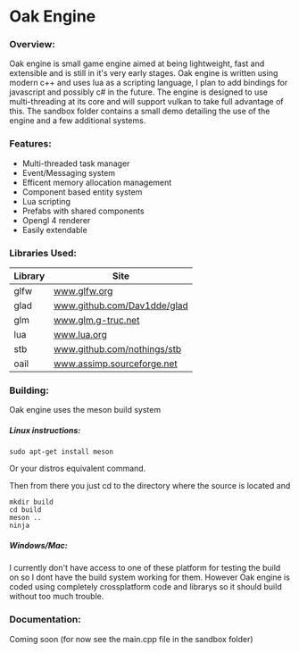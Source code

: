 # Oak Engine
### Overview:
 
Oak engine is small game engine aimed at being lightweight, fast and extensible and is still in it's very early stages. Oak engine is written using modern c++ and uses lua as a scripting language, I plan to add bindings for javascript and possibly c# in the future. The engine is designed to use multi-threading at its core and will support vulkan to take full advantage of this. The sandbox folder contains a small demo detailing the use of the engine and a few additional systems.

### Features:
- Multi-threaded task manager
- Event/Messaging system
- Efficent memory allocation management
- Component based entity system
- Lua scripting
- Prefabs with shared components
- Opengl 4 renderer
- Easily extendable

### Libraries Used:

| Library | Site |
| --- | --- |
| glfw | www.glfw.org |
| glad | www.github.com/Dav1dde/glad |
| glm | www.glm.g-truc.net |
| lua | www.lua.org |
| stb | www.github.com/nothings/stb |
| oail | www.assimp.sourceforge.net |

### Building:

Oak engine uses the meson build system

##### Linux instructions:
~~~~
sudo apt-get install meson
~~~~
Or your distros equivalent command.

Then from there you just cd to the directory where the source is located and
~~~~
mkdir build
cd build
meson ..
ninja
~~~~

##### Windows/Mac:
 
I currently don't have access to one of these platform for testing the build on so I dont have the build system working for them. However Oak engine is coded using completely crossplatform code and librarys so it should build without too much trouble. 

### Documentation:

Coming soon (for now see the main.cpp file in the sandbox folder) 
